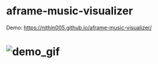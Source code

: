 # aframe-music-visualizer

Demo: https://nithin005.github.io/aframe-music-visualizer/



# ![demo_gif](./assets/demo_gif.gif)